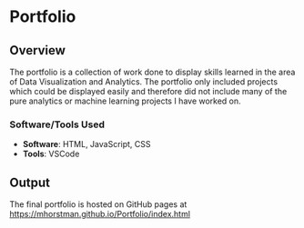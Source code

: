 # Portfolio

## Overview
The portfolio is a collection of work done to display skills learned in the area of Data Visualization and Analytics. The portfolio only included projects which could be displayed easily and therefore did not include many of the pure analytics or machine learning projects I have worked on.

### Software/Tools Used
- **Software**: HTML, JavaScript, CSS <br>
- **Tools**: VSCode <br>

## Output
The final portfolio is hosted on GitHub pages at https://mhorstman.github.io/Portfolio/index.html
